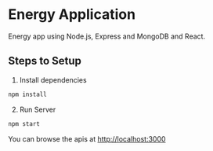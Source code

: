 # Energy Application

Energy app using Node.js, Express and MongoDB and React.

## Steps to Setup

1. Install dependencies

```bash
npm install
```

2. Run Server

```bash
npm start
```

You can browse the apis at <http://localhost:3000>
